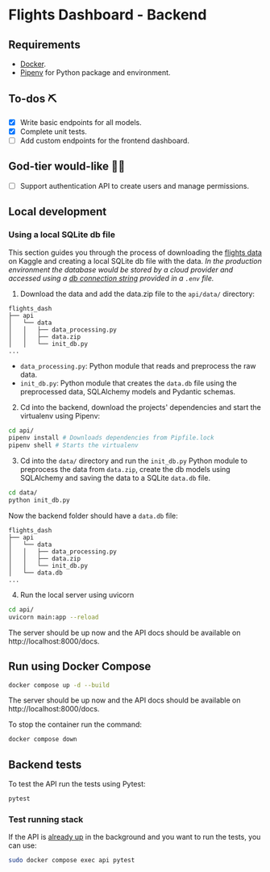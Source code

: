 # Flights Dashboard - Backend

## Requirements
- [Docker](https://www.docker.com/).
- [Pipenv](https://pipenv.pypa.io/en/latest/) for Python package and environment.

## To-dos ⛏
- [x] Write basic endpoints for all models.
- [x] Complete unit tests.
- [ ] Add custom endpoints for the frontend dashboard.

## God-tier would-like 🧙‍♂️
- [ ] Support authentication API to create users and manage permissions.

## Local development
### Using a local SQLite db file
This section guides you through the process of downloading the [flights data](https://www.kaggle.com/datasets/usdot/flight-delays) on Kaggle and creating a local SQLite db file with the data. *In the production environment the database would be stored by a cloud provider and accessed using a [db connection string](https://docs.sqlalchemy.org/en/20/core/engines.html#database-urls) provided in a `.env` file.*

1. Download the data and add the data.zip file to the `api/data/` directory:
```
flights_dash
├── api
│   └── data
│   │   ├── data_processing.py
│   │   ├── data.zip
│   │   └── init_db.py
...
```
- `data_processing.py`: Python module that reads and preprocess the raw data.
- `init_db.py`: Python module that creates the `data.db` file using the preprocessed data, SQLAlchemy models and Pydantic schemas.

2. Cd into the backend, download the projects' dependencies and start the virtualenv using Pipenv:
```bash
cd api/
pipenv install # Downloads dependencies from Pipfile.lock
pipenv shell # Starts the virtualenv
```

3. Cd into the `data/` directory and run the `init_db.py` Python module to preprocess the data from `data.zip`, create the db models using SQLAlchemy and saving the data to a SQLite `data.db` file.
```bash
cd data/
python init_db.py
```

Now the backend folder should have a `data.db` file:
```
flights_dash
├── api
│   └── data
│   │   ├── data_processing.py
│   │   ├── data.zip
│   │   └── init_db.py
│   └── data.db
...
```

4. Run the local server using uvicorn
```bash
cd api/
uvicorn main:app --reload
```

The server should be up now and the API docs should be available on http://localhost:8000/docs.

## Run using Docker Compose
```bash
docker compose up -d --build
```
The server should be up now and the API docs should be available on http://localhost:8000/docs.

To stop the container run the command:
```bash
docker compose down
```

## Backend tests
To test the API run the tests using Pytest:
```bash
pytest
```

### Test running stack
If the API is [already up](#run-using-docker-compose) in the background and you want to run the tests, you can use:
```bash
sudo docker compose exec api pytest
```
